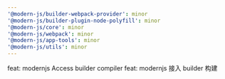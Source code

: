 ```yaml
---
'@modern-js/builder-webpack-provider': minor
'@modern-js/builder-plugin-node-polyfill': minor
'@modern-js/core': minor
'@modern-js/webpack': minor
'@modern-js/app-tools': minor
'@modern-js/utils': minor
---
```


feat: modernjs Access builder compiler
feat: modernjs 接入 builder 构建
